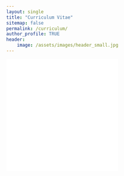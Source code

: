 ```yaml
---
layout: single
title: "Curriculum Vitae"
sitemap: false
permalink: /curriculum/
author_profile: TRUE
header:
    image: /assets/images/header_small.jpg
---
```


<embed src="../assets/documents/cv_gabriel-rudloff.pdf" type="application/pdf" height="300px"/>
